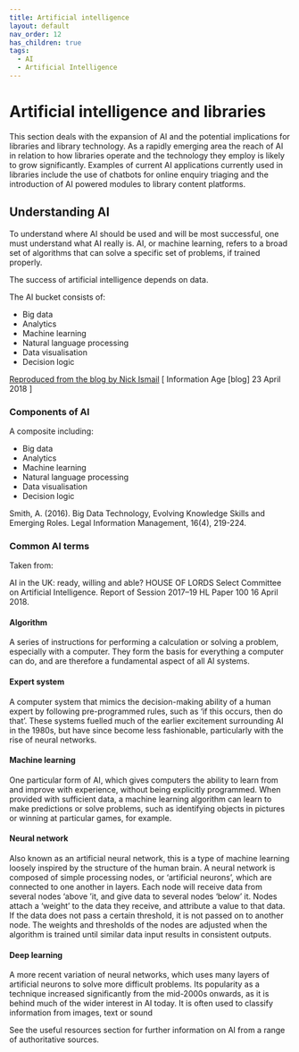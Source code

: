 ```yaml
---
title: Artificial intelligence
layout: default
nav_order: 12
has_children: true
tags:
  - AI
  - Artificial Intelligence
---
```


# Artificial intelligence and libraries

This section deals with the expansion of AI and the potential implications for libraries and library technology. As a rapidly emerging area the reach of AI in relation to how libraries operate and the technology they employ is likely to grow significantly. Examples of current AI applications currently used in libraries include the use of chatbots for online enquiry triaging and the introduction of AI powered modules to library content platforms.

## Understanding AI

To understand where AI should be used and will be most successful, one must understand what AI really is. AI, or machine learning, refers to a broad set of algorithms that can solve a specific set of problems, if trained properly.

The success of artificial intelligence depends on data.

The AI bucket consists of:

- Big data
- Analytics
- Machine learning
- Natural language processing
- Data visualisation
- Decision logic

[Reproduced from the blog by Nick Ismail](https://www.information-age.com/success-artificial-intelligence-data-10142/) \[ Information Age [blog] 23 April 2018 ]

### Components of AI

A composite including:

- Big data
- Analytics
- Machine learning
- Natural language processing
- Data visualisation
- Decision logic

Smith, A. (2016). Big Data Technology, Evolving Knowledge Skills and Emerging Roles. Legal Information Management, 16(4), 219-224.

### Common AI terms

Taken from:

AI in the UK: ready, willing and able? HOUSE OF LORDS Select Committee on Artificial Intelligence. Report of Session 2017–19 HL Paper 100 16 April 2018.

#### Algorithm

A series of instructions for performing a calculation or solving a problem, especially with a computer. They form the basis for everything a computer can do, and are therefore a fundamental aspect of all AI systems.

#### Expert system

A computer system that mimics the decision-making ability of a human expert by following pre-programmed rules, such as ‘if this occurs, then do that’. These systems fuelled much of the earlier excitement surrounding AI in the 1980s, but have since become less fashionable, particularly with the rise of neural networks.

#### Machine learning

One particular form of AI, which gives computers the ability to learn from and improve with experience, without being explicitly programmed. When provided with sufficient data, a machine learning algorithm can learn to make predictions or solve problems, such as identifying objects in pictures or winning at particular games, for example.

#### Neural network

Also known as an artificial neural network, this is a type of machine learning loosely inspired by the structure of the human brain. A neural network is composed of simple processing nodes, or ‘artificial neurons’, which are connected to one another in layers. Each node will receive data from several nodes ‘above ’it, and give data to several nodes ‘below’ it. Nodes attach a ‘weight’ to the data they receive, and attribute a value to that data. If the data does not pass a certain threshold, it is not passed on to another node. The weights and thresholds of the nodes are adjusted when the algorithm is trained until similar data input results in consistent outputs.

#### Deep learning

A more recent variation of neural networks, which uses many layers of artificial neurons to solve more difficult problems. Its popularity as a technique increased significantly from the mid-2000s onwards, as it is behind much of the wider interest in AI today. It is often used to classify information from images, text or sound

See the useful resources section for further information on AI from a range of authoritative sources.
